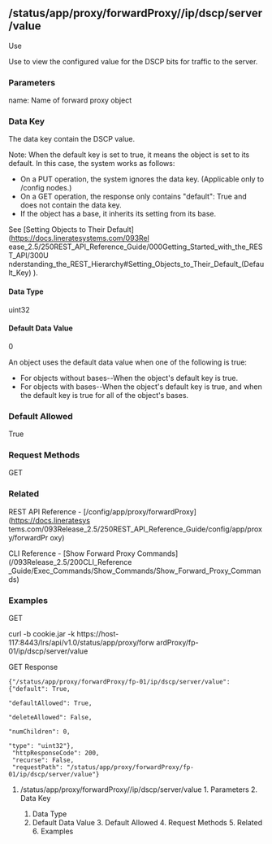 ## /status/app/proxy/forwardProxy/<name>/ip/dscp/server/value

Use

Use to view the configured value for the DSCP bits for traffic to the server.

### Parameters

name: Name of forward proxy object

### Data Key

The data key contain the DSCP value.

Note: When the default key is set to true, it means the object is set to its
default. In this case, the system works as follows:

  * On a PUT operation, the system ignores the data key. (Applicable only to /config nodes.)
  * On a GET operation, the response only contains "default": True and does not contain the data key.
  * If the object has a base, it inherits its setting from its base.

See [Setting Objects to Their Default](https://docs.lineratesystems.com/093Rel
ease_2.5/250REST_API_Reference_Guide/000Getting_Started_with_the_REST_API/300U
nderstanding_the_REST_Hierarchy#Setting_Objects_to_Their_Default_(Default_Key)
).

#### Data Type

uint32

#### Default Data Value

0

An object uses the default data value when one of the following is true:

  * For objects without bases--When the object's default key is true.
  * For objects with bases--When the object's default key is true, and when the default key is true for all of the object's bases.

### Default Allowed

True

### Request Methods

GET

### Related

REST API Reference - [/config/app/proxy/forwardProxy](https://docs.lineratesys
tems.com/093Release_2.5/250REST_API_Reference_Guide/config/app/proxy/forwardPr
oxy)

CLI Reference - [Show Forward Proxy Commands](/093Release_2.5/200CLI_Reference
_Guide/Exec_Commands/Show_Commands/Show_Forward_Proxy_Commands)

### Examples

GET

curl -b cookie.jar -k https://host-117:8443/lrs/api/v1.0/status/app/proxy/forw
ardProxy/fp-01/ip/dscp/server/value

GET Response

    
    
    {"/status/app/proxy/forwardProxy/fp-01/ip/dscp/server/value": {"default": True,
                                                                    "defaultAllowed": True,
                                                                    "deleteAllowed": False,
                                                                    "numChildren": 0,
                                                                    "type": "uint32"},
     "httpResponseCode": 200,
     "recurse": False,
     "requestPath": "/status/app/proxy/forwardProxy/fp-01/ip/dscp/server/value"}
    

  1. /status/app/proxy/forwardProxy/<name>/ip/dscp/server/value
    1. Parameters
    2. Data Key
      1. Data Type
      2. Default Data Value
    3. Default Allowed
    4. Request Methods
    5. Related
    6. Examples

